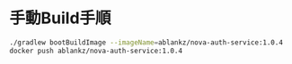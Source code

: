 # 手動Build手順

``` sh
./gradlew bootBuildImage --imageName=ablankz/nova-auth-service:1.0.4
docker push ablankz/nova-auth-service:1.0.4
```